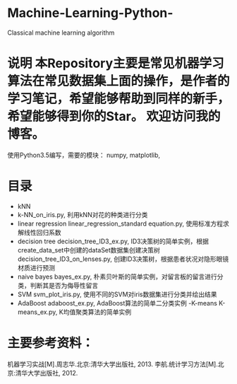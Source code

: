 # Machine-Learning-Python-
Classical machine learning algorithm

# 说明 本Repository主要是常见机器学习算法在常见数据集上面的操作，是作者的学习笔记，希望能够帮助到同样的新手，希望能够得到你的Star。 欢迎访问我的博客。

使用Python3.5编写，需要的模块：
numpy,
matplotlib,

# 目录

- kNN
- k-NN_on_iris.py, 利用kNN对花的种类进行分类
- linear regression
  linear_regression_standard equation.py, 使用标准方程求解线性回归系数
- decision tree
  decision_tree_ID3_ex.py, ID3决策树的简单实例，根据create_data_set中创建的dataSet数据集创建决策树
  decision_tree_ID3_on_lenses.py, 创建ID3决策树，根据患者状况对隐形眼镜材质进行预测
- naive bayes
  bayes_ex.py, 朴素贝叶斯的简单实例，对留言板的留言进行分类，判断其是否为侮辱性留言
- SVM
  svm_plot_iris.py, 使用不同的SVM对iris数据集进行分类并绘出结果
- AdaBoost
  adaboost_ex.py, AdaBoost算法的简单二分类实例
-K-means
  K-means_ex.py, K均值聚类算法的简单实例

# 主要参考资料：
机器学习实战[M].周志华.北京:清华大学出版社, 2013.
李航.统计学习方法[M].北京:清华大学出版社, 2012.
